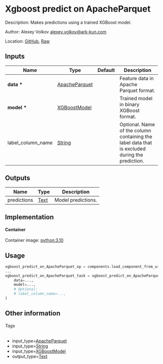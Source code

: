 <!-- BEGIN_GENERATED_CONTENT -->
# Xgboost predict on ApacheParquet

Description: Makes predictions using a trained XGBoost model.

Author: Alexey Volkov <alexey.volkov@ark-kun.com>

Location: [GitHub](https://github.com/Ark-kun/pipeline_components/blob/master/components/XGBoost/Predict/from_ApacheParquet/component.yaml), [Raw](https://raw.githubusercontent.com/Ark-kun/pipeline_components/master/components/XGBoost/Predict/from_ApacheParquet/component.yaml)

## Inputs

|Name|Type|Default|Description|
|-|-|-|-|
|**data** **\***|[ApacheParquet]||Feature data in Apache Parquet format.|
|**model** **\***|[XGBoostModel]||Trained model in binary XGBoost format.|
|label_column_name|[String]||Optional. Name of the column containing the label data that is excluded during the prediction.|

## Outputs

|Name|Type|Description|
|-|-|-|
|predictions|[Text]|Model predictions.|

## Implementation

#### Container

Container image: [python:3.10](https://hub.docker.com/r/_/python)

## Usage

```python
xgboost_predict_on_ApacheParquet_op = components.load_component_from_url("https://raw.githubusercontent.com/Ark-kun/pipeline_components/master/components/XGBoost/Predict/from_ApacheParquet/component.yaml")
...
xgboost_predict_on_ApacheParquet_task = xgboost_predict_on_ApacheParquet_op(
    data=...,
    model=...,
    # Optional:
    # label_column_name=...,
)
```

## Other information

###### Tags

* input_type=[ApacheParquet]
* input_type=[String]
* input_type=[XGBoostModel]
* output_type=[Text]

[ApacheParquet]: https://github.com/Ark-kun/pipeline_components/tree/master/types/ApacheParquet
[String]: https://github.com/Ark-kun/pipeline_components/tree/master/types/String
[Text]: https://github.com/Ark-kun/pipeline_components/tree/master/types/Text
[XGBoostModel]: https://github.com/Ark-kun/pipeline_components/tree/master/types/XGBoostModel
<!-- END_GENERATED_CONTENT -->
